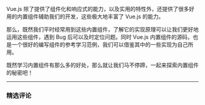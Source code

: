 <p data-nodeid="3733">Vue.js 除了提供了组件化和响应式的能力，以及实用的特性外，还提供了很多好用的内置组件辅助我们的开发，这些极大地丰富了 Vue.js 的能力。</p>


<p data-nodeid="3705">那么，既然我们平时经常用到这些内置组件，了解它的实现原理可以让我们更好地运用这些组件，遇到 Bug 后可以及时定位问题。同时 Vue.js 内置组件的源码，也是一个很好的编写组件的参考学习范例，我们可以借鉴其中的一些实现为自己所用。</p>
<p data-nodeid="3706">既然学习内置组件有那么多的好处，那么就让我们马不停蹄，一起来探索内置组件的秘密吧！</p>

---

### 精选评论


